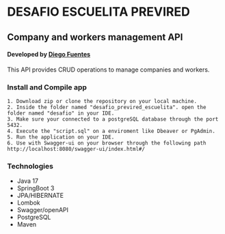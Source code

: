 # DESAFIO ESCUELITA PREVIRED

## Company and workers management API
#### Developed by [Diego Fuentes](https://www.diegofuentes.dev)
This API provides CRUD operations to manage companies and workers.


### Install and Compile app

```
1. Download zip or clone the repository on your local machine.
2. Inside the folder named "desafio_previred_escuelita". open the folder named "desafio" in your IDE.
3. Make sure your connected to a postgreSQL database through the port 5432.
4. Execute the "script.sql" on a enviroment like Dbeaver or PgAdmin.
5. Run the application on your IDE.
6. Use with Swagger-ui on your browser through the following path http://localhost:8080/swagger-ui/index.html#/
```

### Technologies
- Java 17
- SpringBoot 3
- JPA/HIBERNATE
- Lombok
- Swagger/openAPI
- PostgreSQL 
- Maven

